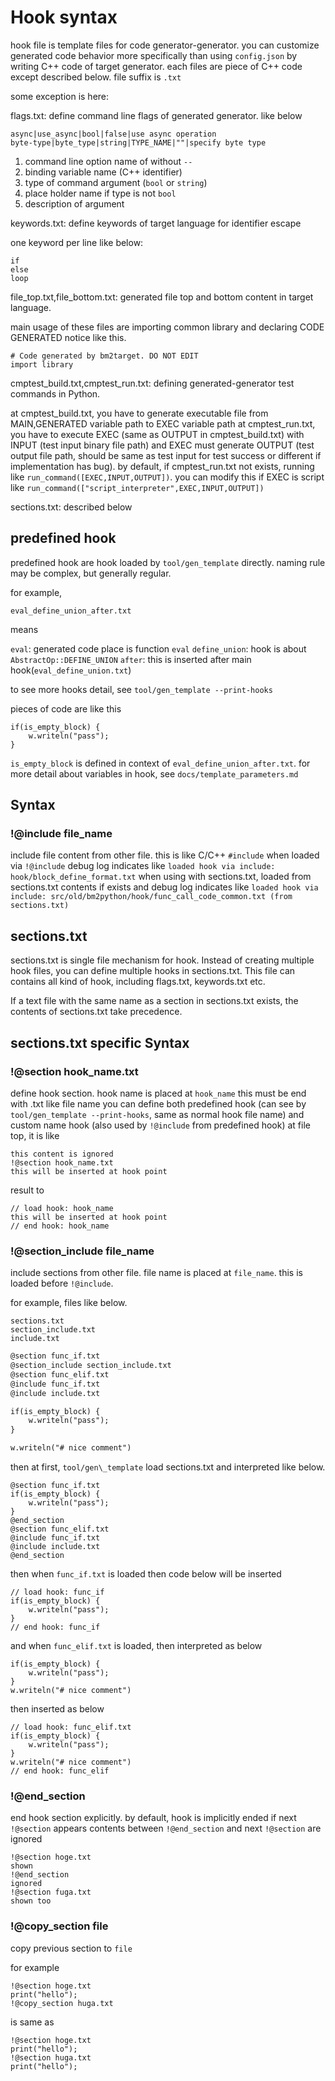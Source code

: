 # Hook syntax

hook file is template files for code generator-generator.
you can customize generated code behavior more specifically than using `config.json` by writing C++ code of target generator.
each files are piece of C++ code except described below. file suffix is `.txt`

some exception is here:

flags.txt: define command line flags of generated generator. like below

```
async|use_async|bool|false|use async operation
byte-type|byte_type|string|TYPE_NAME|""|specify byte type
```

1. command line option name of without `--`
2. binding variable name (C++ identifier)
3. type of command argument (`bool` or `string`)
4. place holder name if type is not `bool`
5. description of argument

keywords.txt: define keywords of target language for identifier escape

one keyword per line like below:

```
if
else
loop
```

file_top.txt,file_bottom.txt: generated file top and bottom content in target language.

main usage of these files are importing common library and declaring CODE GENERATED notice like this.

```
# Code generated by bm2target. DO NOT EDIT
import library
```

cmptest_build.txt,cmptest_run.txt: defining generated-generator test commands in Python.

at cmptest_build.txt, you have to generate executable file from MAIN,GENERATED variable path to EXEC variable path
at cmptest_run.txt, you have to execute EXEC (same as OUTPUT in cmptest_build.txt) with INPUT (test input binary file path) and EXEC must generate OUTPUT (test output file path, should be same as test input for test success or different if implementation has bug). by default, if cmptest_run.txt not exists, running like `run_command([EXEC,INPUT,OUTPUT])`. you can modify this if EXEC is script like `run_command(["script_interpreter",EXEC,INPUT,OUTPUT])`

sections.txt: described below

## predefined hook

predefined hook are hook loaded by `tool/gen_template` directly.
naming rule may be complex, but generally regular.

for example,

`eval_define_union_after.txt`

means

`eval`: generated code place is function `eval`
`define_union`: hook is about `AbstractOp::DEFINE_UNION`
`after`: this is inserted after main hook(`eval_define_union.txt`)

to see more hooks detail, see `tool/gen_template --print-hooks`

pieces of code are like this

```
if(is_empty_block) {
    w.writeln("pass");
}
```

`is_empty_block` is defined in context of `eval_define_union_after.txt`.
for more detail about variables in hook, see `docs/template_parameters.md`

## Syntax

### !@include file_name

include file content from other file. this is like C/C++ `#include`
when loaded via `!@include` debug log indicates like `loaded hook via include: hook/block_define_format.txt`
when using with sections.txt, loaded from sections.txt contents if exists and debug log indicates like `loaded hook via include: src/old/bm2python/hook/func_call_code_common.txt (from sections.txt)`

## sections.txt

sections.txt is single file mechanism for hook.
Instead of creating multiple hook files, you can define multiple hooks in sections.txt. This file can contains all kind of hook, including flags.txt, keywords.txt etc.

If a text file with the same name as a section in sections.txt exists, the contents of sections.txt take precedence.

## sections.txt specific Syntax

### !@section hook_name.txt

define hook section. hook name is placed at `hook_name`
this must be end with .txt like file name
you can define both predefined hook (can see by `tool/gen_template --print-hooks`, same as normal hook file name) and custom name hook (also used by `!@include` from predefined hook)
at file top, it is like

```
this content is ignored
!@section hook_name.txt
this will be inserted at hook point
```

result to

```
// load hook: hook_name
this will be inserted at hook point
// end hook: hook_name
```

### !@section_include file_name

include sections from other file. file name is placed at `file_name`. this is loaded before `!@include`.

for example, files like below.

```ls
sections.txt
section_include.txt
include.txt
```

```sections.txt
@section func_if.txt
@section_include section_include.txt
@section func_elif.txt
@include func_if.txt
@include include.txt
```

```section_include.txt
if(is_empty_block) {
    w.writeln("pass");
}
```

```include.txt
w.writeln("# nice comment")
```

then at first, `tool/gen\_template` load sections.txt and interpreted like below.

```sections.txt(internal representation image)
@section func_if.txt
if(is_empty_block) {
    w.writeln("pass");
}
@end_section
@section func_elif.txt
@include func_if.txt
@include include.txt
@end_section
```

then when `func_if.txt` is loaded then code below will be inserted

```inserted code of func_if
// load hook: func_if
if(is_empty_block) {
    w.writeln("pass");
}
// end hook: func_if
```

and when `func_elif.txt` is loaded, then interpreted as below

```func_elif.txt(internal representation image)
if(is_empty_block) {
    w.writeln("pass");
}
w.writeln("# nice comment")
```

then inserted as below

```inserted code of func_elif.txt
// load hook: func_elif.txt
if(is_empty_block) {
    w.writeln("pass");
}
w.writeln("# nice comment")
// end hook: func_elif
```

### !@end_section

end hook section explicitly.
by default, hook is implicitly ended if next `!@section` appears
contents between `!@end_section` and next `!@section` are ignored

```
!@section hoge.txt
shown
!@end_section
ignored
!@section fuga.txt
shown too
```

### !@copy_section file

copy previous section to `file`

for example

```
!@section hoge.txt
print("hello");
!@copy_section huga.txt
```

is same as

```
!@section hoge.txt
print("hello");
!@section huga.txt
print("hello");
```
